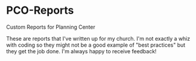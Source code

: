 # PCO-Reports
Custom Reports for Planning Center

These are reports that I've written up for my church. I'm not exactly a whiz with coding so they might not be a good example of "best practices" but they get the job done. I'm always happy to receive feedback!

